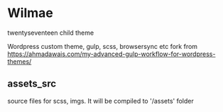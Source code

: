 # Wilmae
twentyseventeen child theme


Wordpress custom theme, gulp, scss, browsersync etc
fork from https://ahmadawais.com/my-advanced-gulp-workflow-for-wordpress-themes/

## assets_src
source files for scss, imgs. It will be compiled to '/assets' folder 
